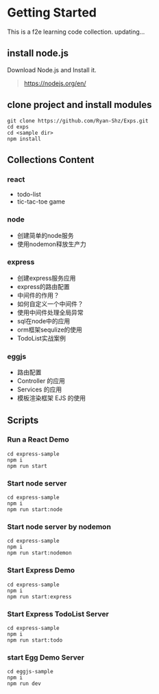 # Getting Started

This is a f2e learning code collection. updating...

## install node.js

Download Node.js and Install it.

> https://nodejs.org/en/

## clone project and install modules

```
git clone https://github.com/Ryan-Shz/Exps.git
cd exps
cd <sample dir>
npm install 
```

## Collections Content

### react

* todo-list
*  tic-tac-toe game

### node

* 创建简单的node服务
* 使用nodemon释放生产力

### express

* 创建express服务应用
* express的路由配置
* 中间件的作用？
* 如何自定义一个中间件？
* 使用中间件处理全局异常
* sql在node中的应用
* orm框架sequlize的使用
* TodoList实战案例

### eggjs

* 路由配置
* Controller 的应用
* Services 的应用
* 模板渲染框架 EJS 的使用

## Scripts

### Run a React Demo

```
cd express-sample
npm i
npm run start
```

### Start node server

```
cd express-sample
npm i
npm run start:node
```

### Start node server by nodemon

```
cd express-sample
npm i
npm run start:nodemon
```

### Start Express Demo

```
cd express-sample
npm i
npm run start:express
```

### Start Express TodoList Server
```
cd express-sample
npm i
npm run start:todo
```

### start Egg Demo Server

```
cd eggjs-sample
npm i
npm run dev
```

